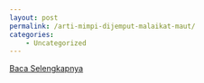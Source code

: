 ```yaml
---
layout: post
permalink: /arti-mimpi-dijemput-malaikat-maut/
categories:
    - Uncategorized
---
```


[Baca Selengkapnya](/08)